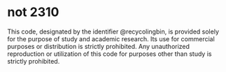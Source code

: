 # not 2310
This code, designated by the identifier @recycolingbin, is provided solely for the purpose of study and academic research. 
Its use for commercial purposes or distribution is strictly prohibited. 
Any unauthorized reproduction or utilization of this code for purposes other than study is strictly prohibited.
